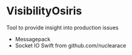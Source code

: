# VisibilityOsiris
Tool to provide insight into production issues


- Messagepack
- Socket IO Swift from github.com/nuclearace
